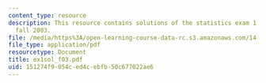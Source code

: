 ```yaml
---
content_type: resource
description: This resource contains solutions of the statistics exam 1 for the semester,
  fall 2003.
file: /media/https%3A/open-learning-course-data-rc.s3.amazonaws.com/14-30-introduction-to-statistical-method-in-economics-spring-2006/151274f9054ced4cebfb50c677022ae6_ex1sol_f03.pdf
file_type: application/pdf
resourcetype: Document
title: ex1sol_f03.pdf
uid: 151274f9-054c-ed4c-ebfb-50c677022ae6
---
```

